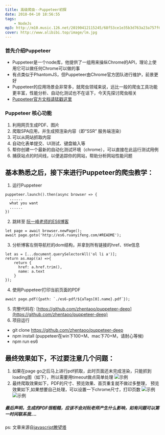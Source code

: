 ```yaml
---
title: 高级爬虫--Puppeteer初探
date: 2018-04-10 18:56:55
tags: 
    - NodeJs
mp3: http://m10.music.126.net/20190412115245/68f53ce1e35b3d763a23a757f6517705/ymusic/bdaf/3210/cd80/a841f8842af469cecea03f71b0eda586.mp3
cover: http://www.alibibi.top/image/lm.jpg
---
```

### 首先介绍Puppeteer
* Puppeteer是一个node库，他提供了一组用来操纵Chrome的API，理论上使用它可以做任何Chrome可以做的事
* 有点类似于PhantomJS，但Puppeteer由Chrome官方团队进行维护，前景更好
* Puppeteer的应用场景会非常多，就爬虫领域来说，远比一般的爬虫工具功能更丰富，性能分析、自动化测试也不在话下，今天先探讨爬虫相关
* [Puppeteer官方文档请猛戳这里](https://github.com/GoogleChrome/puppeteer/blob/master/docs/api.md#puppeteerlaunchoptions)

### Puppeteer 核心功能
1. 利用网页生成PDF、图片
2. 爬取SPA应用，并生成预渲染内容（即“SSR” 服务端渲染）
3. 可以从网站抓取内容
4. 自动化表单提交、UI测试、键盘输入等
5. 帮你创建一个最新的自动化测试环境（chrome），可以直接在此运行测试用例
6. 捕获站点的时间线，以便追踪你的网站，帮助分析网站性能问题

## 基本熟悉之后，接下来进行Puppeteer的爬虫教学：
1. 运行Puppeteer
```
puppeteer.launch().then(async browser => {
  ......
  what you want
  ......
})
```
2. 跳转至 [阮一峰老师的ES6博客](http://es6.ruanyifeng.com/#README)
```
let page = await browser.newPage();
await page.goto('http://es6.ruanyifeng.com/#README');
```
3. 分析博客左侧导航栏的dom结构，并拿到所有链接的href、title信息
```
let as = [...document.querySelectorAll('ol li a')];
return as.map((a) =>{
    return {
      href: a.href.trim(),
      name: a.text
    }
});
```
4. 使用Puppeteer打印当前页面的PDF
```
await page.pdf({path: `./es6-pdf/${aTags[0].name}.pdf`});
```
5. 完整代码在: [https://github.com/zhentaoo/puppeteer-deep](https://github.com/zhentaoo/puppeteer-deep)
6. 项目运行
* git clone https://github.com/zhentaoo/puppeteer-deep
* npm install (puppeteer在win下100+M、mac下70+M，请耐心等候)
* npm run es6

## 最终效果如下，不过要注意几个问题：
1. 如果在page go之后马上进行pdf抓取，此时页面还未完成渲染，只能抓到loading图（如下），所以需要用timeout做点简单处理
![示例](http://www.zhentaoo.com/img/puppeteer.png "示例")
2. 最终爬取效果如下，PDF的尺寸、预览效果、首页重复就不做过多整理， 预览效果如下,如果想要自己处理，可以设置一下chrome尺寸，打印页数
![示例](http://www.zhentaoo.com/img/es6-pdf.png "示例")
![示例](http://www.zhentaoo.com/img/es6.png "示例")

##### 最后声明，生成的PDF很粗糙，应该不会对阮老师产生什么影响，如有问题可以第一时间联系我….


ps:
文章来源自[javascript瞭望塔](http://www.zhentaoo.com/2017/08/17/Puppeteer/)